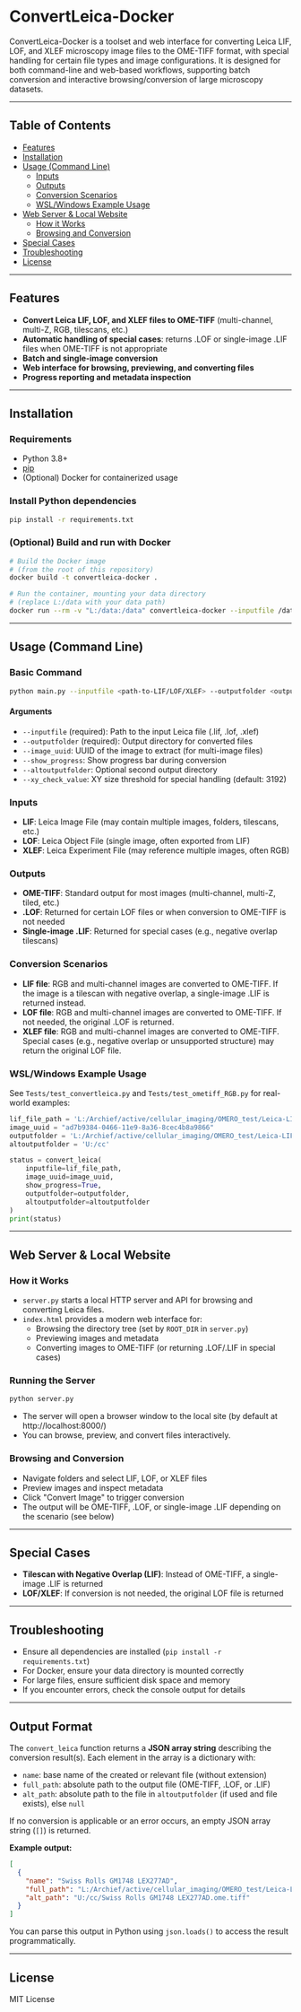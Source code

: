 # ConvertLeica-Docker

ConvertLeica-Docker is a toolset and web interface for converting Leica LIF, LOF, and XLEF microscopy image files to the OME-TIFF format, with special handling for certain file types and image configurations. It is designed for both command-line and web-based workflows, supporting batch conversion and interactive browsing/conversion of large microscopy datasets.

---

## Table of Contents

- [Features](#features)
- [Installation](#installation)
- [Usage (Command Line)](#usage-command-line)
  - [Inputs](#inputs)
  - [Outputs](#outputs)
  - [Conversion Scenarios](#conversion-scenarios)
  - [WSL/Windows Example Usage](#wslwindows-example-usage)
- [Web Server & Local Website](#web-server--local-website)
  - [How it Works](#how-it-works)
  - [Browsing and Conversion](#browsing-and-conversion)
- [Special Cases](#special-cases)
- [Troubleshooting](#troubleshooting)
- [License](#license)

---

## Features

- **Convert Leica LIF, LOF, and XLEF files to OME-TIFF** (multi-channel, multi-Z, RGB, tilescans, etc.)
- **Automatic handling of special cases**: returns .LOF or single-image .LIF files when OME-TIFF is not appropriate
- **Batch and single-image conversion**
- **Web interface for browsing, previewing, and converting files**
- **Progress reporting and metadata inspection**

---

## Installation

### Requirements

- Python 3.8+
- [pip](https://pip.pypa.io/en/stable/)
- (Optional) Docker for containerized usage

### Install Python dependencies

```sh
pip install -r requirements.txt
```

### (Optional) Build and run with Docker

```sh
# Build the Docker image
# (from the root of this repository)
docker build -t convertleica-docker .

# Run the container, mounting your data directory
# (replace L:/data with your data path)
docker run --rm -v "L:/data:/data" convertleica-docker --inputfile /data/myfile.lif --outputfolder /data/.processed
```

---

## Usage (Command Line)

### Basic Command

```sh
python main.py --inputfile <path-to-LIF/LOF/XLEF> --outputfolder <output-folder> [--image_uuid <uuid>] [--show_progress] [--altoutputfolder <alt-folder>] [--xy_check_value <int>]
```

#### Arguments

- `--inputfile` (required): Path to the input Leica file (.lif, .lof, .xlef)
- `--outputfolder` (required): Output directory for converted files
- `--image_uuid`: UUID of the image to extract (for multi-image files)
- `--show_progress`: Show progress bar during conversion
- `--altoutputfolder`: Optional second output directory
- `--xy_check_value`: XY size threshold for special handling (default: 3192)

### Inputs

- **LIF**: Leica Image File (may contain multiple images, folders, tilescans, etc.)
- **LOF**: Leica Object File (single image, often exported from LIF)
- **XLEF**: Leica Experiment File (may reference multiple images, often RGB)

### Outputs

- **OME-TIFF**: Standard output for most images (multi-channel, multi-Z, tiled, etc.)
- **.LOF**: Returned for certain LOF files or when conversion to OME-TIFF is not needed
- **Single-image .LIF**: Returned for special cases (e.g., negative overlap tilescans)

### Conversion Scenarios

- **LIF file**: RGB and multi-channel images are converted to OME-TIFF. If the image is a tilescan with negative overlap, a single-image .LIF is returned instead.
- **LOF file**: RGB and multi-channel images are converted to OME-TIFF. If not needed, the original .LOF is returned.
- **XLEF file**: RGB and multi-channel images are converted to OME-TIFF. Special cases (e.g., negative overlap or unsupported structure) may return the original LOF file.

### WSL/Windows Example Usage

See `Tests/test_convertleica.py` and `Tests/test_ometiff_RGB.py` for real-world examples:

```python
lif_file_path = 'L:/Archief/active/cellular_imaging/OMERO_test/Leica-LIF/Swiss Rolls GM1748 LEX277AD.lif'
image_uuid = "ad7b9384-0466-11e9-8a36-8cec4b8a9866"
outputfolder = 'L:/Archief/active/cellular_imaging/OMERO_test/Leica-LIF/.processed'
altoutputfolder = 'U:/cc'

status = convert_leica(
    inputfile=lif_file_path,
    image_uuid=image_uuid,
    show_progress=True,
    outputfolder=outputfolder,
    altoutputfolder=altoutputfolder
)
print(status)
```



---

## Web Server & Local Website

### How it Works

- `server.py` starts a local HTTP server and API for browsing and converting Leica files.
- `index.html` provides a modern web interface for:
  - Browsing the directory tree (set by `ROOT_DIR` in `server.py`)
  - Previewing images and metadata
  - Converting images to OME-TIFF (or returning .LOF/.LIF in special cases)

### Running the Server

```sh
python server.py
```

- The server will open a browser window to the local site (by default at http://localhost:8000/)
- You can browse, preview, and convert files interactively.

### Browsing and Conversion

- Navigate folders and select LIF, LOF, or XLEF files
- Preview images and inspect metadata
- Click "Convert Image" to trigger conversion
- The output will be OME-TIFF, .LOF, or single-image .LIF depending on the scenario (see below)

---

## Special Cases

- **Tilescan with Negative Overlap (LIF)**: Instead of OME-TIFF, a single-image .LIF is returned
- **LOF/XLEF**: If conversion is not needed, the original LOF file is returned

---

## Troubleshooting

- Ensure all dependencies are installed (`pip install -r requirements.txt`)
- For Docker, ensure your data directory is mounted correctly
- For large files, ensure sufficient disk space and memory
- If you encounter errors, check the console output for details

---

## Output Format

The `convert_leica` function returns a **JSON array string** describing the conversion result(s). Each element in the array is a dictionary with:

- `name`: base name of the created or relevant file (without extension)
- `full_path`: absolute path to the output file (OME-TIFF, .LOF, or .LIF)
- `alt_path`: absolute path to the file in `altoutputfolder` (if used and file exists), else `null`

If no conversion is applicable or an error occurs, an empty JSON array string (`[]`) is returned.

**Example output:**

```json
[
  {
    "name": "Swiss Rolls GM1748 LEX277AD",
    "full_path": "L:/Archief/active/cellular_imaging/OMERO_test/Leica-LIF/.processed/Swiss Rolls GM1748 LEX277AD.ome.tiff",
    "alt_path": "U:/cc/Swiss Rolls GM1748 LEX277AD.ome.tiff"
  }
]
```

You can parse this output in Python using `json.loads()` to access the result programmatically.

---

## License

MIT License
